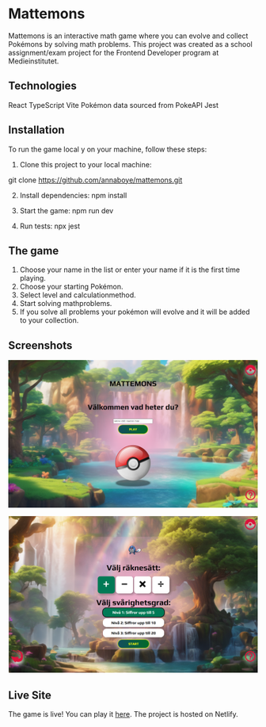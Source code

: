 # Mattemons

Mattemons is an interactive math game where you can evolve and collect Pokémons by solving math problems. This project was created as a school assignment/exam project for the Frontend Developer program at Medieinstitutet.

## Technologies

React
TypeScript
Vite
Pokémon data sourced from PokeAPI
Jest

## Installation

To run the game local
y on your machine, follow these steps:

1. Clone this project to your local machine:

git clone https://github.com/annaboye/mattemons.git

2. Install dependencies:
   npm install

3. Start the game:
   npm run dev

4. Run tests:
   npx jest

## The game

1. Choose your name in the list or enter your name if it is the first time playing.
2. Choose your starting Pokémon.
3. Select level and calculationmethod.
4. Start solving mathproblems.
5. If you solve all problems your pokémon will evolve and it will be added to your collection.

## Screenshots

![screenshots](/public/screenshot1.png)

![screenshots](/public/screenshot2.png)

## Live Site

The game is live! You can play it [here](https://gleaming-caramel-51b001.netlify.app/). The project is hosted on Netlify.
